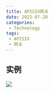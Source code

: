 ```yaml
---
title: APISIX网关
date: 2022-07-20
categories: 
 - Technology
tags: 
 - APISIX
 - 网关
---
```


## 实例

![](E:\bfansheng\my-blog\docs\views\technology\assets\APISIX\e5cd0babad52d772783c4769c59fdae.png)
